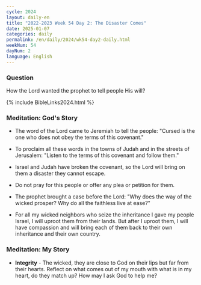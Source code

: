 ```yaml
---
cycle: 2024
layout: daily-en
title: "2022-2023 Week 54 Day 2: The Disaster Comes"
date: 2025-01-07
categories: daily
permalink: /en/daily/2024/wk54-day2-daily.html
weekNum: 54
dayNum: 2
language: English
---
```


### Question     
How the Lord wanted the prophet to tell people His will?

{% include BibleLinks2024.html %} 

### Meditation: God's Story   
+ The word of the Lord came to Jeremiah to tell the people: "Cursed is the one who does not obey the terms of this covenant." 

+ To proclaim all these words in the towns of Judah and in the streets of Jerusalem: "Listen to the terms of this covenant and follow them." 

+ Israel and Judah have broken the covenant, so the Lord will bring on them a disaster they cannot escape. 

+ Do not pray for this people or offer any plea or petition for them. 

+ The prophet brought a case before the Lord: "Why does the way of the wicked prosper? Why do all the faithless live at ease?" 

+ For all my wicked neighbors who seize the inheritance I gave my people Israel, I will uproot them from their lands. But after I uproot them, I will have compassion and will bring each of them back to their own inheritance and their own country. 

### Meditation: My Story   
+ **Integrity** - The wicked, they are close to God on their lips but far from their hearts. Reflect on what comes out of my mouth with what is in my heart, do they match up? How may I ask God to help me? 
